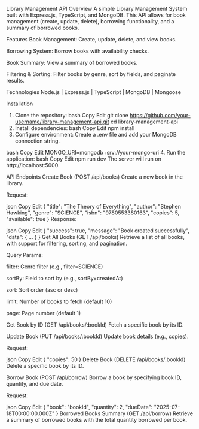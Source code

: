 Library Management API
Overview
A simple Library Management System built with Express.js, TypeScript, and MongoDB. This API allows for book management (create, update, delete), borrowing functionality, and a summary of borrowed books.

Features
Book Management: Create, update, delete, and view books.

Borrowing System: Borrow books with availability checks.

Book Summary: View a summary of borrowed books.

Filtering & Sorting: Filter books by genre, sort by fields, and paginate results.

Technologies
Node.js | Express.js | TypeScript | MongoDB | Mongoose

Installation
1. Clone the repository:
bash
Copy
Edit
git clone https://github.com/your-username/library-management-api.git
cd library-management-api
2. Install dependencies:
bash
Copy
Edit
npm install
3. Configure environment:
Create a .env file and add your MongoDB connection string.

bash
Copy
Edit
MONGO_URI=mongodb+srv://your-mongo-uri
4. Run the application:
bash
Copy
Edit
npm run dev
The server will run on http://localhost:5000.

API Endpoints
Create Book (POST /api/books)
Create a new book in the library.

Request:

json
Copy
Edit
{
  "title": "The Theory of Everything",
  "author": "Stephen Hawking",
  "genre": "SCIENCE",
  "isbn": "9780553380163",
  "copies": 5,
  "available": true
}
Response:

json
Copy
Edit
{
  "success": true,
  "message": "Book created successfully",
  "data": { ... }
}
Get All Books (GET /api/books)
Retrieve a list of all books, with support for filtering, sorting, and pagination.

Query Params:

filter: Genre filter (e.g., filter=SCIENCE)

sortBy: Field to sort by (e.g., sortBy=createdAt)

sort: Sort order (asc or desc)

limit: Number of books to fetch (default 10)

page: Page number (default 1)

Get Book by ID (GET /api/books/:bookId)
Fetch a specific book by its ID.

Update Book (PUT /api/books/:bookId)
Update book details (e.g., copies).

Request:

json
Copy
Edit
{
  "copies": 50
}
Delete Book (DELETE /api/books/:bookId)
Delete a specific book by its ID.

Borrow Book (POST /api/borrow)
Borrow a book by specifying book ID, quantity, and due date.

Request:

json
Copy
Edit
{
  "book": "bookId",
  "quantity": 2,
  "dueDate": "2025-07-18T00:00:00.000Z"
}
Borrowed Books Summary (GET /api/borrow)
Retrieve a summary of borrowed books with the total quantity borrowed per book.
